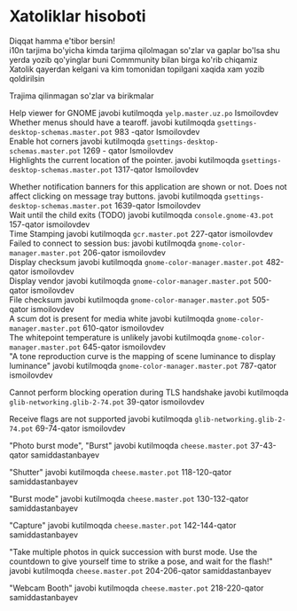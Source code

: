 # Xatoliklar hisoboti
Diqqat hamma e'tibor bersin! <br>
i10n tarjima bo'yicha kimda tarjima qilolmagan so'zlar va gaplar bo'lsa shu yerda yozib qo'yinglar buni Commmunity bilan birga ko'rib chiqamiz <br>
Xatolik qayerdan kelgani va kim tomonidan topilgani xaqida xam yozib qoldirilsin <br>

Trajima qilinmagan so'zlar va birikmalar

Help viewer for GNOME    javobi  kutilmoqda  `yelp.master.uz.po`  Ismoilovdev <br>
Whether menus should have a tearoff. javobi  kutilmoqda `gsettings-desktop-schemas.master.pot` 983 -qator Ismoilovdev<br>
Enable hot corners javobi  kutilmoqda `gsettings-desktop-schemas.master.pot` 1269 - qator Ismoilovdev <br>
Highlights the current location of the pointer. javobi  kutilmoqda `gsettings-desktop-schemas.master.pot` 1317-qator Ismoilovdev<br>

Whether notification banners for this application are shown or not. Does not affect clicking on message tray buttons.  javobi  kutilmoqda `gsettings-desktop-schemas.master.pot` 1639-qator Ismoilovdev<br>
Wait until the child exits (TODO) javobi  kutilmoqda `console.gnome-43.pot` 157-qator ismoilovdev <br>
Time Stamping javobi kutilmoqda `gcr.master.pot` 227-qator ismoilovdev<br>
Failed to connect to session bus: javobi kutilmoqda `gnome-color-manager.master.pot` 206-qator ismoilovdev <br>
Display checksum javobi kutilmoqda `gnome-color-manager.master.pot` 482-qator ismoilovdev <br>
Display vendor javobi kutilmoqda `gnome-color-manager.master.pot` 500-qator ismoilovdev <br>
File checksum javobi kutilmoqda `gnome-color-manager.master.pot` 505-qator ismoilovdev <br>
A scum dot is present for media white javobi kutilmoqda `gnome-color-manager.master.pot` 610-qator ismoilovdev <br>
The whitepoint temperature is unlikely javobi kutilmoqda `gnome-color-manager.master.pot` 645-qator ismoilovdev <br>
"A tone reproduction curve is the mapping of scene luminance to display luminance" javobi kutilmoqda `gnome-color-manager.master.pot` 787-qator ismoilovdev <br>

Cannot perform blocking operation during TLS handshake javobi kutilmoqda `glib-networking.glib-2-74.pot` 39-qator ismoilovdev <br>

Receive flags are not supported javobi kutilmoqda `glib-networking.glib-2-74.pot` 69-74-qator ismoilovdev <br>

"Photo burst mode", "Burst" javobi kutilmoqda `cheese.master.pot` 37-43-qator samiddastanbayev <br>

"Shutter" javobi kutilmoqda `cheese.master.pot` 118-120-qator samiddastanbayev <br>

"Burst mode" javobi kutilmoqda `cheese.master.pot` 130-132-qator samiddastanbayev <br>

"Capture" javobi kutilmoqda `cheese.master.pot` 142-144-qator samiddastanbayev <br>

"Take multiple photos in quick succession with burst mode. Use the countdown to give yourself time to strike a pose, and wait for the flash!" javobi kutilmoqda `cheese.master.pot` 204-206-qator samiddastanbayev <br>

"Webcam Booth" javobi kutilmoqda `cheese.master.pot` 218-220-qator samiddastanbayev <br>